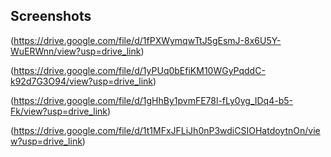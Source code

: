 ## Screenshots

(https://drive.google.com/file/d/1fPXWymqwTtJ5gEsmJ-8x6U5Y-WuERWnn/view?usp=drive_link)

(https://drive.google.com/file/d/1yPUq0bEfiKM10WGyPqddC-k92d7G3O94/view?usp=drive_link)

(https://drive.google.com/file/d/1gHhBy1pvmFE78l-fLy0yg_IDq4-b5-Fk/view?usp=drive_link)

(https://drive.google.com/file/d/1t1MFxJFLiJh0nP3wdiCSIOHatdoytnOn/view?usp=drive_link)
